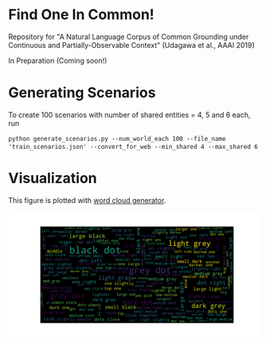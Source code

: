 # Find One In Common!

Repository for "A Natural Language Corpus of Common Grounding under Continuous and Partially-Observable Context" (Udagawa et al., AAAI 2019)

In Preparation (Coming soon!)

# Generating Scenarios

To create 100 scenarios with number of shared entities = 4, 5 and 6 each, run

```
python generate_scenarios.py --num_world_each 100 --file_name 'train_scenarios.json' --convert_for_web --min_shared 4 --max_shared 6
```

# Visualization

This figure is plotted with [word cloud generator](https://github.com/amueller/word_cloud).

<p align="center">
    <img src="figures/word_cloud.png" width="720"/>
</p>